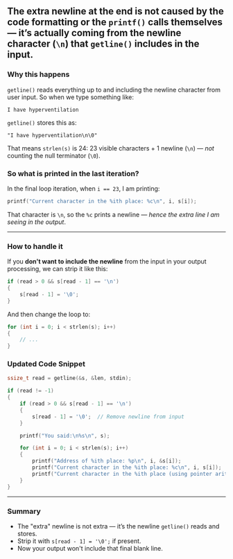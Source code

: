 ## The extra newline at the end is not caused by the code formatting or the `printf()` calls themselves — it’s actually coming from the **newline character (`\n`) that `getline()` includes in the input**.

### Why this happens

`getline()` reads everything up to and including the newline character from user input. So when we type something like:

```
I have hyperventilation
```

`getline()` stores this as:

```
"I have hyperventilation\n\0"
```

That means `strlen(s)` is 24: 23 visible characters + 1 newline (`\n`) — *not* counting the null terminator (`\0`).

### So what is printed in the last iteration?

In the final loop iteration, when `i == 23`, I am printing:

```c
printf("Current character in the %ith place: %c\n", i, s[i]);
```

That character is `\n`, so the `%c` prints a newline — *hence the extra line I am seeing in the output*.

---

### How to handle it

If you **don't want to include the newline** from the input in your output processing, we can strip it like this:

```c
if (read > 0 && s[read - 1] == '\n')
{
    s[read - 1] = '\0';
}
```

And then change the loop to:

```c
for (int i = 0; i < strlen(s); i++)
{
    // ...
}
```

### Updated Code Snippet

```c
ssize_t read = getline(&s, &len, stdin);

if (read != -1)
{
    if (read > 0 && s[read - 1] == '\n')
    {
        s[read - 1] = '\0';  // Remove newline from input
    }

    printf("You said:\n%s\n", s);

    for (int i = 0; i < strlen(s); i++)
    {
        printf("Address of %ith place: %p\n", i, &s[i]);
        printf("Current character in the %ith place: %c\n", i, s[i]);
        printf("Current character in the %ith place (using pointer arithmetic): %c\n\n", i, *(s+i));
    }
}
```

---

### Summary

* The "extra" newline is not extra — it’s the newline `getline()` reads and stores.
* Strip it with `s[read - 1] = '\0';` if present.
* Now your output won't include that final blank line.